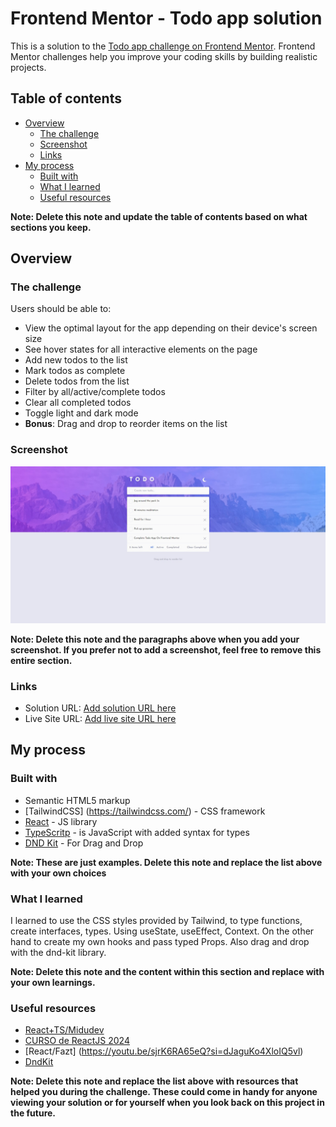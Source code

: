 # Frontend Mentor - Todo app solution

This is a solution to the [Todo app challenge on Frontend Mentor](https://www.frontendmentor.io/challenges/todo-app-Su1_KokOW). Frontend Mentor challenges help you improve your coding skills by building realistic projects.

## Table of contents

- [Overview](#overview)
  - [The challenge](#the-challenge)
  - [Screenshot](#screenshot)
  - [Links](#links)
- [My process](#my-process)
  - [Built with](#built-with)
  - [What I learned](#what-i-learned)
  - [Useful resources](#useful-resources)

**Note: Delete this note and update the table of contents based on what sections you keep.**

## Overview

### The challenge

Users should be able to:

- View the optimal layout for the app depending on their device's screen size
- See hover states for all interactive elements on the page
- Add new todos to the list
- Mark todos as complete
- Delete todos from the list
- Filter by all/active/complete todos
- Clear all completed todos
- Toggle light and dark mode
- **Bonus**: Drag and drop to reorder items on the list

### Screenshot

![](./screenshots-todo-app.jpeg)

**Note: Delete this note and the paragraphs above when you add your screenshot. If you prefer not to add a screenshot, feel free to remove this entire section.**

### Links

- Solution URL: [Add solution URL here](https://your-solution-url.com)
- Live Site URL: [Add live site URL here](https://your-live-site-url.com)

## My process

### Built with

- Semantic HTML5 markup
- [TailwindCSS] (https://tailwindcss.com/) - CSS framework
- [React](https://reactjs.org/) - JS library
- [TypeScritp](https://www.typescriptlang.org/) - is JavaScript with added syntax for types
- [DND Kit](https://dndkit.com/) - For Drag and Drop

**Note: These are just examples. Delete this note and replace the list above with your own choices**

### What I learned

I learned to use the CSS styles provided by Tailwind, to type functions, create interfaces, types. Using useState, useEffect, Context. On the other hand to create my own hooks and pass typed Props. Also drag and drop with the dnd-kit library.

**Note: Delete this note and the content within this section and replace with your own learnings.**

### Useful resources

- [React+TS/Midudev](https://youtu.be/4lAYfsq-2TE?si=N3wrTfnxU61U4jEw)
- [CURSO de ReactJS 2024](https://www.youtube.com/watch?v=8GFmoynezyA&t=1342s)
- [React/Fazt] (https://youtu.be/sjrK6RA65eQ?si=dJaguKo4XloIQ5vl)
- [DndKit](https://youtu.be/swFjfjLXe3I?si=1Vc_CvzTL6vv6FU2)

**Note: Delete this note and replace the list above with resources that helped you during the challenge. These could come in handy for anyone viewing your solution or for yourself when you look back on this project in the future.**
